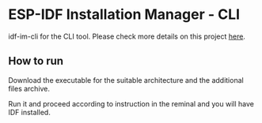 # ESP-IDF Installation Manager - CLI
idf-im-cli for the CLI tool. Please check more details on this project [here](https://gitlab.espressif.cn:6688/idf/idf-im-ui/-/wikis/ESP-IDF-Installation-Manager).

## How to run

Download the executable for the suitable architecture and the additional files archive.

Run it and proceed according to instruction in the reminal and you will have IDF installed.